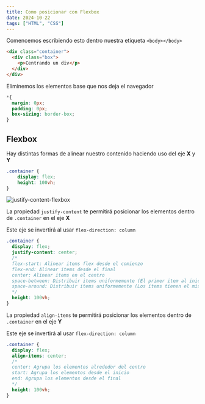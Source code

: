 ```yaml
---
title: Como posicionar con Flexbox
date: 2024-10-22
tags: ["HTML", "CSS"]
---
```


Comencemos escribiendo esto dentro nuestra etiqueta `<body></body>`

```html
<div class="container">
  <div class="box">
    <p>Centrando un div</p>
  </div>
</div>
```
Eliminemos los elementos base que nos deja el navegador

```css
*{
  margin: 0px;
  padding: 0px;
  box-sizing: border-box;
}
```
## Flexbox

Hay distintas formas de alinear nuestro contenido haciendo uso del eje <strong>X</strong> y <strong>Y</strong>

```css
.container {
    display: flex;
    height: 100vh;
}
```

<img src="/justify-content.webp" alt="justify-content-flexbox" >

La propiedad `justify-content` te permitirá posicionar los elementos dentro de `.container` en el eje <strong>X</strong>

<span>Este eje se invertirá al usar `flex-direction: column`</span>

```css
.container {
  display: flex;
  justify-content: center;
  /* 
  flex-start: Alinear items flex desde el comienzo
  flex-end: Alinear items desde el final
  center: Alinear items en el centro
  space-between: Distribuir items uniformemente (El primer item al inicio, el último al final)
  space-around: Distribuir items uniformemente (Los items tienen el mismo espacio a su alrededor)
  */
  height: 100vh;
}
```

La propiedad `align-items` te permitirá posicionar los elementos dentro de `.container` en el eje <strong>Y</strong>

<span>Este eje se invertirá al usar `flex-direction: column`</span>

```css
.container {
  display: flex;
  align-items: center;
  /* 
  center: Agrupa los elementos alrededor del centro
  start: Agrupa los elementos desde el inicio
  end: Agrupa los elementos desde el final
  */
  height: 100vh;
}
```
